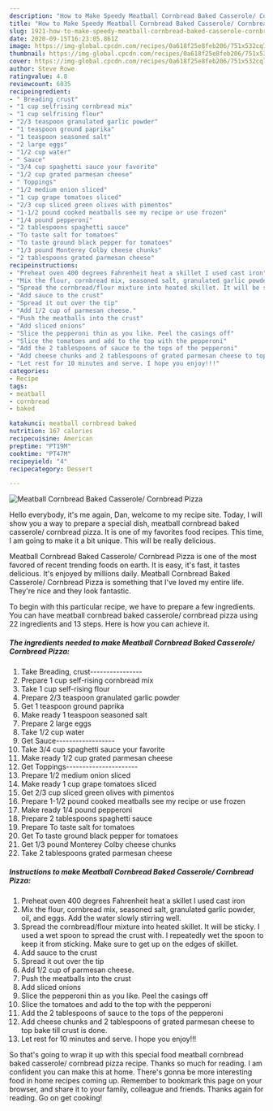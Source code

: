```yaml
---
description: "How to Make Speedy Meatball Cornbread Baked Casserole/ Cornbread Pizza"
title: "How to Make Speedy Meatball Cornbread Baked Casserole/ Cornbread Pizza"
slug: 1921-how-to-make-speedy-meatball-cornbread-baked-casserole-cornbread-pizza
date: 2020-09-15T16:23:05.861Z
image: https://img-global.cpcdn.com/recipes/0a618f25e8feb206/751x532cq70/meatball-cornbread-baked-casserole-cornbread-pizza-recipe-main-photo.jpg
thumbnail: https://img-global.cpcdn.com/recipes/0a618f25e8feb206/751x532cq70/meatball-cornbread-baked-casserole-cornbread-pizza-recipe-main-photo.jpg
cover: https://img-global.cpcdn.com/recipes/0a618f25e8feb206/751x532cq70/meatball-cornbread-baked-casserole-cornbread-pizza-recipe-main-photo.jpg
author: Steve Rowe
ratingvalue: 4.8
reviewcount: 6035
recipeingredient:
- " Breading crust"
- "1 cup selfrising cornbread mix"
- "1 cup selfrising flour"
- "2/3 teaspoon granulated garlic powder"
- "1 teaspoon ground paprika"
- "1 teaspoon seasoned salt"
- "2 large eggs"
- "1/2 cup water"
- " Sauce"
- "3/4 cup spaghetti sauce your favorite"
- "1/2 cup grated parmesan cheese"
- " Toppings"
- "1/2 medium onion sliced"
- "1 cup grape tomatoes sliced"
- "2/3 cup sliced green olives with pimentos"
- "1-1/2 pound cooked meatballs see my recipe or use frozen"
- "1/4 pound pepperoni"
- "2 tablespoons spaghetti sauce"
- "To taste salt for tomatoes"
- "To taste ground black pepper for tomatoes"
- "1/3 pound Monterey Colby cheese chunks"
- "2 tablespoons grated parmesan cheese"
recipeinstructions:
- "Preheat oven 400 degrees Fahrenheit heat a skillet I used cast iron"
- "Mix the flour, cornbread mix, seasoned salt, granulated garlic powder, oil, and eggs. Add the water slowly stirring well."
- "Spread the cornbread/flour mixture into heated skillet. It will be sticky. I used a wet spoon to spread the crust with. I repeatedly wet the spoon to keep it from sticking. Make sure to get up on the edges of skillet."
- "Add sauce to the crust"
- "Spread it out over the tip"
- "Add 1/2 cup of parmesan cheese."
- "Push the meatballs into the crust"
- "Add sliced onions"
- "Slice the pepperoni thin as you like. Peel the casings off"
- "Slice the tomatoes and add to the top with the pepperoni"
- "Add the 2 tablespoons of sauce to the tops of the pepperoni"
- "Add cheese chunks and 2 tablespoons of grated parmesan cheese to top bake till crust is done."
- "Let rest for 10 minutes and serve. I hope you enjoy!!!"
categories:
- Recipe
tags:
- meatball
- cornbread
- baked

katakunci: meatball cornbread baked 
nutrition: 167 calories
recipecuisine: American
preptime: "PT19M"
cooktime: "PT47M"
recipeyield: "4"
recipecategory: Dessert

---
```



![Meatball Cornbread Baked Casserole/ Cornbread Pizza](https://img-global.cpcdn.com/recipes/0a618f25e8feb206/751x532cq70/meatball-cornbread-baked-casserole-cornbread-pizza-recipe-main-photo.jpg)

Hello everybody, it's me again, Dan, welcome to my recipe site. Today, I will show you a way to prepare a special dish, meatball cornbread baked casserole/ cornbread pizza. It is one of my favorites food recipes. This time, I am going to make it a bit unique. This will be really delicious.



Meatball Cornbread Baked Casserole/ Cornbread Pizza is one of the most favored of recent trending foods on earth. It is easy, it's fast, it tastes delicious. It's enjoyed by millions daily. Meatball Cornbread Baked Casserole/ Cornbread Pizza is something that I've loved my entire life. They're nice and they look fantastic.


To begin with this particular recipe, we have to prepare a few ingredients. You can have meatball cornbread baked casserole/ cornbread pizza using 22 ingredients and 13 steps. Here is how you can achieve it.

<!--inarticleads1-->

##### The ingredients needed to make Meatball Cornbread Baked Casserole/ Cornbread Pizza:

1. Take  Breading, crust----------------
1. Prepare 1 cup self-rising cornbread mix
1. Take 1 cup self-rising flour
1. Prepare 2/3 teaspoon granulated garlic powder
1. Get 1 teaspoon ground paprika
1. Make ready 1 teaspoon seasoned salt
1. Prepare 2 large eggs
1. Take 1/2 cup water
1. Get  Sauce------------------
1. Take 3/4 cup spaghetti sauce your favorite
1. Make ready 1/2 cup grated parmesan cheese
1. Get  Toppings----------------------
1. Prepare 1/2 medium onion sliced
1. Make ready 1 cup grape tomatoes sliced
1. Get 2/3 cup sliced green olives with pimentos
1. Prepare 1-1/2 pound cooked meatballs see my recipe or use frozen
1. Make ready 1/4 pound pepperoni
1. Prepare 2 tablespoons spaghetti sauce
1. Prepare To taste salt for tomatoes
1. Get To taste ground black pepper for tomatoes
1. Get 1/3 pound Monterey Colby cheese chunks
1. Take 2 tablespoons grated parmesan cheese




<!--inarticleads2-->

##### Instructions to make Meatball Cornbread Baked Casserole/ Cornbread Pizza:

1. Preheat oven 400 degrees Fahrenheit heat a skillet I used cast iron
1. Mix the flour, cornbread mix, seasoned salt, granulated garlic powder, oil, and eggs. Add the water slowly stirring well.
1. Spread the cornbread/flour mixture into heated skillet. It will be sticky. I used a wet spoon to spread the crust with. I repeatedly wet the spoon to keep it from sticking. Make sure to get up on the edges of skillet.
1. Add sauce to the crust
1. Spread it out over the tip
1. Add 1/2 cup of parmesan cheese.
1. Push the meatballs into the crust
1. Add sliced onions
1. Slice the pepperoni thin as you like. Peel the casings off
1. Slice the tomatoes and add to the top with the pepperoni
1. Add the 2 tablespoons of sauce to the tops of the pepperoni
1. Add cheese chunks and 2 tablespoons of grated parmesan cheese to top bake till crust is done.
1. Let rest for 10 minutes and serve. I hope you enjoy!!!




So that's going to wrap it up with this special food meatball cornbread baked casserole/ cornbread pizza recipe. Thanks so much for reading. I am confident you can make this at home. There's gonna be more interesting food in home recipes coming up. Remember to bookmark this page on your browser, and share it to your family, colleague and friends. Thanks again for reading. Go on get cooking!
